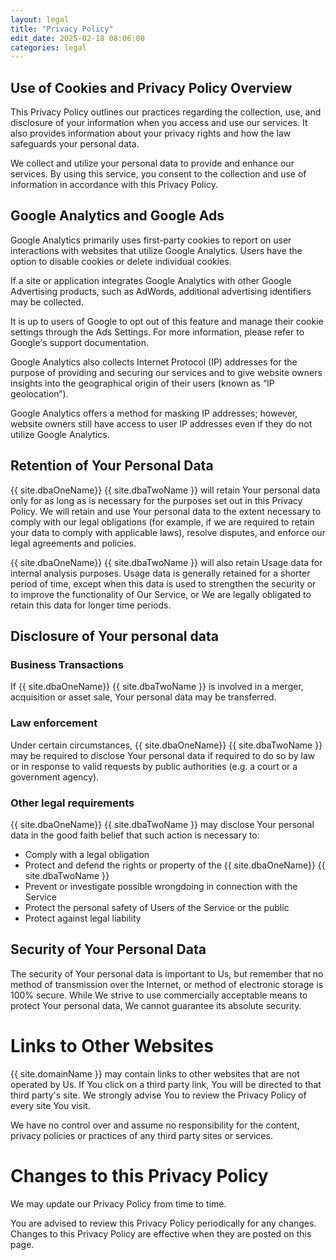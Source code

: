 ```yaml
---
layout: legal
title: "Privacy Policy"
edit_date: 2025-02-18 08:06:00
categories: legal
---
```


## Use of Cookies and Privacy Policy Overview

This Privacy Policy outlines our practices regarding the collection, use, and disclosure of your information when you access and use our services. It also provides information about your privacy rights and how the law safeguards your personal data.

We collect and utilize your personal data to provide and enhance our services. By using this service, you consent to the collection and use of information in accordance with this Privacy Policy.

## Google Analytics and Google Ads

Google Analytics primarily uses first-party cookies to report on user interactions with websites that utilize Google Analytics. Users have the option to disable cookies or delete individual cookies.

If a site or application integrates Google Analytics with other Google Advertising products, such as AdWords, additional advertising identifiers may be collected.

It is up to users of Google to opt out of this feature and manage their cookie settings through the Ads Settings. For more information, please refer to Google's support documentation.

Google Analytics also collects Internet Protocol (IP) addresses for the purpose of providing and securing our services and to give website owners insights into the geographical origin of their users (known as “IP geolocation”).

Google Analytics offers a method for masking IP addresses; however, website owners still have access to user IP addresses even if they do not utilize Google Analytics.

## Retention of Your Personal Data

{{ site.dbaOneName}} {{ site.dbaTwoName }} will retain Your personal data only for as long as is necessary for the purposes set out in this Privacy Policy. We will retain and use Your personal data to the extent necessary to comply with our legal obligations (for example, if we are required to retain your data to comply with applicable laws), resolve disputes, and enforce our legal agreements and policies.

{{ site.dbaOneName}} {{ site.dbaTwoName }} will also retain Usage data for internal analysis purposes. Usage data is generally retained for a shorter period of time, except when this data is used to strengthen the security or to improve the functionality of Our Service, or We are legally obligated to retain this data for longer time periods.

## Disclosure of Your personal data

### Business Transactions

If {{ site.dbaOneName}} {{ site.dbaTwoName }} is involved in a merger, acquisition or asset sale, Your personal data may be transferred.

### Law enforcement

Under certain circumstances, {{ site.dbaOneName}} {{ site.dbaTwoName }} may be required to disclose Your personal data if required to do so by law or in response to valid requests by public authorities (e.g. a court or a government agency).

### Other legal requirements

{{ site.dbaOneName}} {{ site.dbaTwoName }} may disclose Your personal data in the good faith belief that such action is necessary to:

- Comply with a legal obligation
- Protect and defend the rights or property of the {{ site.dbaOneName}} {{ site.dbaTwoName }}
- Prevent or investigate possible wrongdoing in connection with the Service
- Protect the personal safety of Users of the Service or the public
- Protect against legal liability

## Security of Your Personal Data

The security of Your personal data is important to Us, but remember that no method of transmission over the Internet, or method of electronic storage is 100% secure. While We strive to use commercially acceptable means to protect Your personal data, We cannot guarantee its absolute security.

# Links to Other Websites

{{ site.domainName }} may contain links to other websites that are not operated by Us. If You click on a third party link, You will be directed to that third party's site. We strongly advise You to review the Privacy Policy of every site You visit.

We have no control over and assume no responsibility for the content, privacy policies or practices of any third party sites or services.

# Changes to this Privacy Policy

We may update our Privacy Policy from time to time.

You are advised to review this Privacy Policy periodically for any changes. Changes to this Privacy Policy are effective when they are posted on this page.
